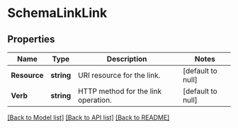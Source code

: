 # SchemaLinkLink

## Properties
Name | Type | Description | Notes
------------ | ------------- | ------------- | -------------
**Resource** | **string** | URI resource for the link. | [default to null]
**Verb** | **string** | HTTP method for the link operation. | [default to null]

[[Back to Model list]](../README.md#documentation-for-models) [[Back to API list]](../README.md#documentation-for-api-endpoints) [[Back to README]](../README.md)

